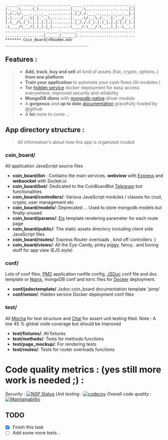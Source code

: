 ```
._____......._...............______....................._.
/..__.\.....(_)..............|.___.\...................|.|
|./..\/.___.._._.__..........|.|_/./.___...__._._.__.__|.|
|.|..../._.\|.|.'_.\.........|.___.\/._.\./._`.|.'__/._`.|
|.\__/\.(_).|.|.|.|.|........|.|_/./.(_).|.(_|.|.|.|.(_|.|
.\____/\___/|_|_|.|_|........\____/.\___/.\__,_|_|..\__,_|
..................______.______...........................
.................|______|______|..........................
******* Coin_Board|<Readme.md>
_____________________________________
```
## Features :
> - **Add, track, buy and sell** all kind of assets (fiat, crypto, options..) **from one platform**
> - **Train your application** to automate your cash flows (AI modules )
> - **Tor** [hidden service](https://www.torproject.org/) docker deployment for easy access everywhere, improved security and reliability
> - **MongoDB dbms** with [mongodb-native](http://mongodb.github.io/node-mongodb-native/3.0/reference/main/) driver module
> - A **gorgeous** and **up to date** [documentation](https://myassetboard.github.io/coinboard-webapp/index.html) gracefully hosted by @github
> - A **lot** more to come ...
## App directory structure :
> All information's about how this app is organized /coded
### coin_board/
All application JavaScript source files
* **coin_board/bin** : Contains the main services, **webview** with [Express](expressjs.com) and **websocket** with Socket.io
* **coin_board/bot/**: Dedicated to the CoinBoardBot [Telegram](https://telegram.org/) bot functionalities
* **coin_board/controllers/**: Various JavaScript modules / classes for crud, crypto, user management etc
* **coin_board/models/**: Deprecated ... Used to store mongodb models but finally unused
* **coin_board/params/**: [Ejs](http://ejs.co/) template rendering parameter for each route page
* **coin_board/public/**: The static assets directory including client side JavaScript files
* **coin_board/routes/**: Express Router overloads , kind off controllers :)
* **coin_board/views/**: All the Eye-Candy, pinky piggy, fancy.. and boring stuff for app view (EJS style)
### conf/
Lots of conf files, [PM2](http://pm2.keymetrics.io/) application runfile config, [JSDoc](http://usejsdoc.org/index.html) conf file and doc template or [Nginx](https://www.nginx.com/), mongoDB conf and torrc files for [Docker](https://www.docker.com) deployment.
*  **conf/jsdoctemplate/** Jsdoc coin_board documentation template 'pimp'
* **conf/onion/**: Hidden service Docker deployment conf files
### test/
All [Mocha](https://mochajs.org/) for test structure and   [Chai](http://www.chaijs.com/) for assert unit testing filed.
Note :  A low 45 % global code coverage but should be improved
- **test/fixtures/**: All fixtures
- **test/methods/**: Tests for methods functions
- **test/page_mockup/**: For rendering tests
- **test/routes/**: Tests for router overloads functions

# Code quality metrics : (yes still more work is needed ;) :
*Security :* [![NSP Status](https://nodesecurity.io/orgs/myassetboard/projects/04879839-3267-4c02-be03-e8327234c183/badge)](https://nodesecurity.io/orgs/myassetboard/projects/04879839-3267-4c02-be03-e8327234c183)  *Unit testing :*   [![codecov](https://codecov.io/gh/MyAssetBoard/coinboard-webapp/branch/master/graph/badge.svg)](https://codecov.io/gh/MyAssetBoard/coinboard-webapp)  *Overall code quality :*  [![Maintainability](https://api.codeclimate.com/v1/badges/9ac9afa71800cd011a6e/maintainability)](https://codeclimate.com/github/MyAssetBoard/coinboard-webapp/maintainability)

## TODO

 - [x] Finish this task
 - [ ] Add some more tests ..
